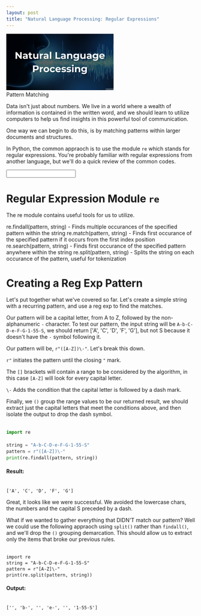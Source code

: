```yaml
---
layout: post
title: "Natural Language Processing: Regular Expressions"
---
```


<img src="/Images/NLP_Images/nlp_title.jpg" class="inline"/><br>
Pattern Matching

Data isn't just about numbers. We live in a world where a wealth of information is contained in the written word, and we should
learn to utilize computers to help us find insights in this powerful tool of communication. 

One way we can begin to do this, is by matching patterns within larger documents and structures.

In Python, the common appraoch is to use the module `re` which stands for regular expressions. You're probably familiar with
regular expressions from another language, but we'll do a quick review of the common codes.

<INPUT REVIEW CONTENT>

# Regular Expression Module `re`

The re module contains useful tools for us to utilize.

re.findall(pattern, string) - Finds multiple occurances of the specified pattern within the string
re.match(pattern, string)   - Finds first occurance of the specified pattern if it occurs from the first index position
re.search(pattern, string)  - Finds first occurance of the specified pattern anywhere within the string
re.split(pattern, string)   - Splits the string on each occurance of the pattern, useful for tokenization

# Creating a Reg Exp Pattern

Let's put together what we've covered so far. Let's create a simple string with a recurring pattern, and use a reg exp to 
find the matches. 

Our pattern will be a capital letter, from A to Z, followed by the non-alphanumeric `-` character. To test our pattern,
the input string will be `A-b-C-D-e-F-G-1-55-S`, we should return ['A', 'C', 'D', 'F', 'G'], but not S because it doesn't
have the `-` symbol following it.

Our pattern will be, `r"([A-Z])\-"`. Let's break this down.

`r"` initiates the pattern until the closing `"` mark.

The `[]` brackets will contain a range to be considered by the algorithm, in this case `[A-Z]` will look for every capital
letter.

`\-` Adds the condition that the capital letter is followed by a dash mark. 

Finally, we `()` group the range values to be our returned result, we should extract just the capital letters that meet the 
conditions above, and then isolate the output to drop the dash symbol.

```Python

import re

string = "A-b-C-D-e-F-G-1-55-S"
pattern = r"([A-Z])\-"
print(re.findall(pattern, string))

```
#### Result:

```

['A', 'C', 'D', 'F', 'G']

```

Great, it looks like we were successful. We avoided the lowercase chars, the numbers and the capital S preceded by a dash.

What if we wanted to gather everything that DIDN'T match our pattern? Well we could use the following appraoch using `split()` 
rather than `findall()`, and we'll drop the `()` grouping demarcation. This should allow us to extract only the items
that broke our previous rules. 

```

import re
string = "A-b-C-D-e-F-G-1-55-S"
pattern = r"[A-Z]\-"
print(re.split(pattern, string))

```

#### Output:

```

['', 'b-', '', 'e-', '', '1-55-S']

```

